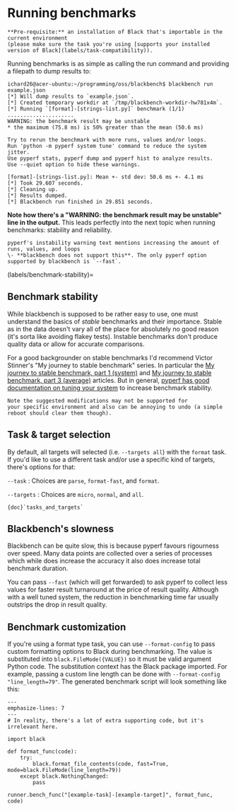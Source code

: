 # Running benchmarks

```{important}
**Pre-requisite:** an installation of Black that's importable in the current environment
(please make sure the task you're using [supports your installed version of Black](labels/task-compatibility)).
```

Running benchmarks is as simple as calling the run command and providing a filepath to
dump results to:

```console
ichard26@acer-ubuntu:~/programming/oss/blackbench$ blackbench run example.json
[*] Will dump results to `example.json`.
[*] Created temporary workdir at `/tmp/blackbench-workdir-hw781x4m`.
[*] Running `[format]-[strings-list.py]` benchmark (1/1)
.....................
WARNING: the benchmark result may be unstable
* the maximum (75.8 ms) is 50% greater than the mean (50.6 ms)

Try to rerun the benchmark with more runs, values and/or loops.
Run 'python -m pyperf system tune' command to reduce the system jitter.
Use pyperf stats, pyperf dump and pyperf hist to analyze results.
Use --quiet option to hide these warnings.

[format]-[strings-list.py]: Mean +- std dev: 50.6 ms +- 4.1 ms
[*] Took 29.607 seconds.
[*] Cleaning up.
[*] Results dumped.
[*] Blackbench run finished in 29.851 seconds.
```

**Note how there's a "WARNING: the benchmark result may be unstable" line in the
output.** This leads perfectly into the next topic when running benchmarks: stability
and reliability.

```{note}
pyperf's instability warning text mentions increasing the amount of runs, values, and loops
\- **blackbench does not support this**. The only pyperf option supported by blackbench is `--fast`.
```

(labels/benchmark-stability)=

## Benchmark stability

While blackbench is supposed to be rather easy to use, one must understand the basics of
*stable* benchmarks and their importance. Stable as in the data doesn't vary all of the
place for absolutely no good reason (it's sorta like avoiding flakey tests). Instable
benchmarks don't produce quality data or allow for accurate comparisons.

For a good backgrounder on stable benchmarks I'd recommend Victor Stinner's "My journey
to stable benchmark" series. In particular the
[My journey to stable benchmark, part 1 (system)](https://vstinner.github.io/journey-to-stable-benchmark-system.html)
and
[My journey to stable benchmark, part 3 (average)](https://vstinner.github.io/journey-to-stable-benchmark-average.html)
articles. But in general,
[pyperf has good documentation on tuning your system](https://pyperf.readthedocs.io/en/latest/run_benchmark.html#stable-bench)
to increase benchmark stability.

```{warning}
Note the suggested modifications may not be supported for
your specific environment and also can be annoying to undo (a simple reboot should clear them though).
```

## Task & target selection

By default, all targets will selected (i.e. `--targets all`) with the `format` task. If
you'd like to use a different task and/or use a specific kind of targets, there's
options for that:

`--task`
: Choices are `parse`, `format-fast`, and `format`.

`--targets`
: Choices are `micro`, `normal`, and `all`.

```{seealso}
{doc}`tasks_and_targets`
```

## Blackbench's slowness

Blackbench can be quite slow, this is because pyperf favours rigourness over speed. Many
data points are collected over a series of processes which while does increase the
accuracy it also does increase total benchmark duration.

You can pass `--fast` (which will get forwarded) to ask pyperf to collect less values
for faster result turnaround at the price of result quality. Although with a well tuned
system, the reduction in benchmarking time far usually outstrips the drop in result
quality.

## Benchmark customization

If you're using a format type task, you can use `--format-config` to pass custom
formatting options to Black during benchmarking. The value is substituted into
`black.FileMode({VALUE})` so it must be valid argument Python code. The substitution
context has the Black package imported. For example, passing a custom line length can be
done with `--format-config "line_length=79"`. The generated benchmark script will look
something like this:

```{code-block} python
---
emphasize-lines: 7
---
# In reality, there's a lot of extra supporting code, but it's irrelevant here.

import black

def format_func(code):
    try:
        black.format_file_contents(code, fast=True, mode=black.FileMode(line_length=79))
    except black.NothingChanged:
        pass

runner.bench_func("[example-task]-[example-target]", format_func, code)
```
